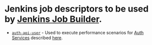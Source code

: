 # Jenkins job descriptors to be used by [Jenkins Job Builder](https://docs.openstack.org/infra/jenkins-job-builder/).
 * [`auth-api-user`](https://osioperf-jenkins.rhev-ci-vms.eng.rdu2.redhat.com/job/auth-api-user/) - Used to execute performance scenarios for [Auth Services](https://github.com/fabric8-services/fabric8-auth) described [here](https://github.com/fabric8-services/fabric8-auth/issues/209).